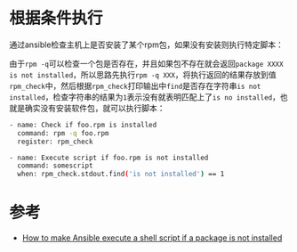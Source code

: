 # 根据条件执行

通过ansible检查主机上是否安装了某个rpm包，如果没有安装则执行特定脚本：

由于`rpm -q`可以检查一个包是否存在，并且如果包不存在就会返回`package XXXX is not installed`，所以思路先执行`rpm -q XXX`，将执行返回的结果存放到值`rpm_check`中，然后根据`rpm_check`打印输出中`find`是否存在字符串`is not installed`，检查字符串的结果为`1`表示没有就表明匹配上了`is no installed`，也就是确实没有安装软件包，就可以执行脚本：

```bash
- name: Check if foo.rpm is installed
  command: rpm -q foo.rpm
  register: rpm_check

- name: Execute script if foo.rpm is not installed
  command: somescript
  when: rpm_check.stdout.find('is not installed') == 1
```

# 参考

* [How to make Ansible execute a shell script if a package is not installed](http://stackoverflow.com/questions/21892603/how-to-make-ansible-execute-a-shell-script-if-a-package-is-not-installed)